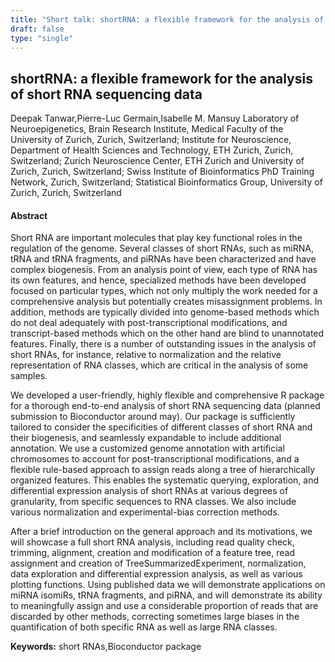 ```yaml
---
title: "Short talk: shortRNA: a flexible framework for the analysis of short RNA sequencing data"
draft: false
type: "single"
---
```


## shortRNA: a flexible framework for the analysis of short RNA sequencing data
Deepak Tanwar,Pierre-Luc Germain,Isabelle M. Mansuy
Laboratory of Neuroepigenetics, Brain Research Institute, Medical Faculty of the University of Zurich, Zurich, Switzerland; Institute for Neuroscience, Department of Health Sciences and Technology, ETH Zurich, Zurich, Switzerland; Zurich Neuroscience Center, ETH Zurich and University of Zurich, Zurich, Switzerland; Swiss Institute of Bioinformatics PhD Training Network, Zurich, Switzerland; Statistical Bioinformatics Group, University of Zurich, Zurich, Switzerland
#### Abstract

Short RNA are important molecules that play key functional roles in the regulation of the genome. Several classes of short RNAs, such as miRNA, tRNA and tRNA fragments, and piRNAs have been characterized and have complex biogenesis. From an analysis point of view, each type of RNA has its own features, and hence, specialized methods have been developed focused on particular types, which not only multiply the work needed for a comprehensive analysis but potentially creates misassignment problems. In addition, methods are typically divided into genome-based methods which do not deal adequately with post-transcriptional modifications, and transcript-based methods which on the other hand are blind to unannotated features. Finally, there is a number of outstanding issues in the analysis of short RNAs, for instance, relative to normalization and the relative representation of RNA classes, which are critical in the analysis of some samples. 

We developed a user-friendly, highly flexible and comprehensive R package for a thorough end-to-end analysis of short RNA sequencing data (planned submission to Bioconductor around may). Our package is sufficiently tailored to consider the specificities of different classes of short RNA and their biogenesis, and seamlessly expandable to include additional annotation. We use a customized genome annotation with artificial chromosomes to account for post-transcriptional modifications, and a flexible rule-based approach to assign reads along a tree of hierarchically organized features. This enables the systematic querying, exploration, and differential expression analysis of short RNAs at various degrees of granularity, from specific sequences to RNA classes. We also include various normalization and experimental-bias correction methods.

After a brief introduction on the general approach and its motivations, we will showcase a full short RNA analysis, including read quality check, trimming, alignment, creation and modification of a feature tree, read assignment and creation of TreeSummarizedExperiment, normalization, data exploration and differential expression analysis, as well as various plotting functions. Using published data we will demonstrate applications on miRNA isomiRs, tRNA fragments, and piRNA, and will demonstrate its ability to meaningfully assign and use a considerable proportion of reads that are discarded by other methods, correcting sometimes large biases in the quantification of both specific RNA as well as large RNA classes.

**Keywords:** short RNAs,Bioconductor package
